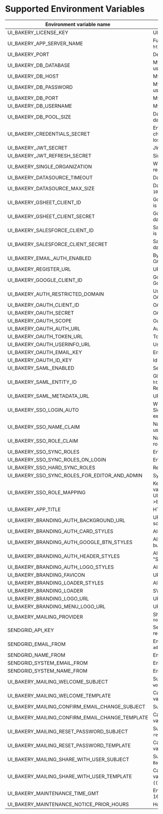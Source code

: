 # Supported Environment Variables
| Environment variable name                       | Description                                                                                                                                                                                   |
|-------------------------------------------------|-----------------------------------------------------------------------------------------------------------------------------------------------------------------------------------------------|
| UI_BAKERY_LICENSE_KEY                           | UI Bakery license key. To get your key [contact us](https://uibakery.io/contact-us).                                                                                                          |
| UI_BAKERY_APP_SERVER_NAME                       | Full domain address where UI Bakery is hosted. For example `https://bakery.mycompany.com`.                                                                                                    |
| UI_BAKERY_PORT                                  | Defines the port UI Bakery is run on.                                                                                                                                                         |
| UI_BAKERY_DB_DATABASE                           | MySQL database name, must be specified when external database is used.                                                                                                                        |
| UI_BAKERY_DB_HOST                               | MySQL host name, must be specified when external database is used.                                                                                                                            |
| UI_BAKERY_DB_PASSWORD                           | MySQL user password, must be specified when external database is used.                                                                                                                        |
| UI_BAKERY_DB_PORT                               | MySQL port, must be specified when external database is used.                                                                                                                                 |
| UI_BAKERY_DB_USERNAME                           | MySQL user name, must be specified when external database is used.                                                                                                                            |
| UI_BAKERY_DB_POOL_SIZE                          | Database connection pool size, can be specified when external database is used. Default value is `100`.                                                                                       |
| UI_BAKERY_CREDENTIALS_SECRET                    | Encryption key for data source credentials. Must be exactly 32 characters long. Changing this variable on existed instance may lead to losing access to already connected data source.        |
| UI_BAKERY_JWT_SECRET                            | JWT secret is used to sign user requests to UI Bakery API.                                                                                                                                    |
| UI_BAKERY_JWT_REFRESH_SECRET                    | Similar to `UI_BAKERY_JWT_SECRET` but for refresh token.                                                                                                                                      |                                                                 |
| UI_BAKERY_SINGLE_ORGANIZATION                   | When `true`, only one organization can exist. All other attempts to register new one will fail.                                                                                               |
| UI_BAKERY_DATASOURCE_TIMEOUT                    | Datasource request timeout in milliseconds. Default value is `90000`.                                                                                                                         |
| UI_BAKERY_DATASOURCE_MAX_SIZE                   | Datasource request maximum response size in bytes. Default value is `102400000`.                                                                                                              |
| UI_BAKERY_GSHEET_CLIENT_ID                      | Google Sheet API Client Id. Must be provided when GSheet datasource is required.                                                                                                              |
| UI_BAKERY_GSHEET_CLIENT_SECRET                  | Google Sheet API Client Secret. Must be provided when GSheet datasource is required.                                                                                                          |
| UI_BAKERY_SALESFORCE_CLIENT_ID                  | Salesforce API Client Id. Must be provided when Salesforce datasource is required.                                                                                                            |
| UI_BAKERY_SALESFORCE_CLIENT_SECRET              | Salesforce API Client Secret. Must be provided when Salesforce datasource is required.                                                                                                        |
| UI_BAKERY_EMAIL_AUTH_ENABLED                    | By default is `true`. Can be set to `false` to allow authentication only with OAuth2 or SAML SSO.                                                                                             |
| UI_BAKERY_REGISTER_URL                          | URL for UI Bakery Sign Up page. Default value is `/register`.                                                                                                                                 |
| UI_BAKERY_GOOGLE_CLIENT_ID                      | Google OAuth Client Id. Must be provided to enable authentication with Google.                                                                                                                |
| UI_BAKERY_AUTH_RESTRICTED_DOMAIN                | Used to restrict which email addresses are allowed to authenticate with OAuth2. For example `mycompany.com`                                                                                   |
| UI_BAKERY_OAUTH_CLIENT_ID                       | OAuth2 client id.                                                                                                                                                                             |
| UI_BAKERY_OAUTH_SECRET                          | OAuth2 client secret.                                                                                                                                                                         |
| UI_BAKERY_OAUTH_SCOPE                           | Oauth2 scope - space separated string.                                                                                                                                                        |
| UI_BAKERY_OAUTH_AUTH_URL                        | Authorization URL for OAuth2.                                                                                                                                                                 |
| UI_BAKERY_OAUTH_TOKEN_URL                       | Token endpoint URL for OAuth2.                                                                                                                                                                |
| UI_BAKERY_OAUTH_USERINFO_URL                    | Userinfo endpoint URL for OAuth2.                                                                                                                                                             |
| UI_BAKERY_OAUTH_EMAIL_KEY                       | Email key attribute name for OAuth2. Default is 'email'.                                                                                                                                      |
| UI_BAKERY_OAUTH_ID_KEY                          | Id key attribute name for OAuth2. Default is 'sub'.                                                                                                                                           |
| UI_BAKERY_SAML_ENABLED                          | Set to `true` to enable SAML authentication.                                                                                                                                                  |
| UI_BAKERY_SAML_ENTITY_ID                        | Global unique name (Entity ID) for SAML Entity. For example `http://adapplicationregistry.onmicrosoft.com/myorganization/myapp`. Required for SAML authentication.                            |
| UI_BAKERY_SAML_METADATA_URL                     | URL to SAML metadata XML. Required for SAML authentication.                                                                                                                                   |
| UI_BAKERY_SSO_LOGIN_AUTO                        | When `true`, SSO authentication flow starts as soon as a user opens Sign In or Sign up page. When `false`, a user must click `Login with SAML` explicitly.                                    |
| UI_BAKERY_SSO_NAME_CLAIM                        | Name of the custom attribute for SSO that will be used for UI Bakery user name. Default value is `name`.                                                                                      |
| UI_BAKERY_SSO_ROLE_CLAIM                        | Name of the custom attribute for SSO that will be used for UI Bakery role mapping. Default value is `role`.                                                                                   |
| UI_BAKERY_SSO_SYNC_ROLES                        | Enable roles synchronization from Identity Server to UI Bakery                                                                                                                                |
| UI_BAKERY_SSO_SYNC_ROLES_ON_LOGIN               | Enable roles sync on login                                                                                                                                                                    |
| UI_BAKERY_SSO_HARD_SYNC_ROLES                   | Rewrite roles on sync                                                                                                                                                                         |
| UI_BAKERY_SSO_SYNC_ROLES_FOR_EDITOR_AND_ADMIN   | Sync roles for admin and editor user roles as well                                                                                                                                            |
| UI_BAKERY_SSO_ROLE_MAPPING                      | Key pair role mapping where a key is a SSO provider custom claim and value is UI Bakery role name, UI_BAKERY_ROLE_MAPPING=identityRoleName->bakeryRoleName,identityRoleName2->bakeryRoleName2 |
| UI_BAKERY_APP_TITLE                             | HTML `<title/>` tag content. Default value is `UI Bakery`.                                                                                                                                    |
| UI_BAKERY_BRANDING_AUTH_BACKGROUND_URL          | URL to image. Allows you to set custom background image for auth screen.                                                                                                                      |
| UI_BAKERY_BRANDING_AUTH_CARD_STYLES             | Allows you to set custom CSS styles for card on auth screen.                                                                                                                                  |
| UI_BAKERY_BRANDING_AUTH_GOOGLE_BTN_STYLES       | Allows you to set custom CSS styles for "LOGIN WITH GOOGLE" button on auth screen.                                                                                                            |
| UI_BAKERY_BRANDING_AUTH_HEADER_STYLES           | Allows you to set custom CSS styles for headers ("Login" and "Signup") on auth screens.                                                                                                       |
| UI_BAKERY_BRANDING_AUTH_LOGO_STYLES             | Allows you to set custom CSS styles for logo on auth screens.                                                                                                                                 |
| UI_BAKERY_BRANDING_FAVICON                      | URL to image. Allows you to set custom favicon.                                                                                                                                               |
| UI_BAKERY_BRANDING_LOADER_STYLES                | Allows you to set custom CSS styles for loader                                                                                                                                                |
| UI_BAKERY_BRANDING_LOADER                       | SVG or HTML text. Allows you to set custom loader image.                                                                                                                                      |
| UI_BAKERY_BRANDING_LOGO_URL                     | URL to image. Allows you to replace UI Bakery logo.                                                                                                                                           |
| UI_BAKERY_BRANDING_MENU_LOGO_URL                | URL to image. Allows you to replace UI Bakery logo in menu.                                                                                                                                   |
| UI_BAKERY_MAILING_PROVIDER                      | Should be set to `sendgrid` to enable email messages. Default value is `noop`                                                                                                                 |
| SENDGRID_API_KEY                                | SendGrid API key. Required if transactional emails to users are required.                                                                                                                     |
| SENDGRID_EMAIL_FROM                             | Email sender address for welcome email. Default value is `admin@uibakery.io`.                                                                                                                 |
| SENDGRID_NAME_FROM                              | Email sender name for welcome email. Default value is `Admin`.                                                                                                                                |
| SENDGRID_SYSTEM_EMAIL_FROM                      | Email sender address. Default value is `admin@uibakery.io`.                                                                                                                                   |
| SENDGRID_SYSTEM_NAME_FROM                       | Email sender name. Default value is `Admin`.                                                                                                                                                  |
| UI_BAKERY_MAILING_WELCOME_SUBJECT               | Subject for welcome email. Default value is `Welcome to UI Bakery workspace`.                                                                                                                 |
| UI_BAKERY_MAILING_WELCOME_TEMPLATE              | Can be HTML string or SendGrid email template ID. Supported variables: `{{userName}}` and `{{userEmail}}`.                                                                                    |
| UI_BAKERY_MAILING_CONFIRM_EMAIL_CHANGE_SUBJECT  | Subject for email change email. Default value is `Change email request`.                                                                                                                      |
| UI_BAKERY_MAILING_CONFIRM_EMAIL_CHANGE_TEMPLATE | Can be HTML string or SendGrid email template ID. Supported variables: `{{userName}}`, `{{userEmail}}` and `{{changeEmailUrl}}`.                                                              |
| UI_BAKERY_MAILING_RESET_PASSWORD_SUBJECT        | Subject for password reset email. Default value is `Reset password request`.                                                                                                                  |
| UI_BAKERY_MAILING_RESET_PASSWORD_TEMPLATE       | Can be HTML string or SendGrid email template ID. Supported variables: `{{userName}}`, `{{userEmail}}` and `{{resetPasswordUrl}}`.                                                            |
| UI_BAKERY_MAILING_SHARE_WITH_USER_SUBJECT       | Subject for inviting user email. Default value is `You are invited to UI Bakery workspace`.                                                                                                   |
| UI_BAKERY_MAILING_SHARE_WITH_USER_TEMPLATE      | Can be HTML string or SendGrid email template ID. Supported variables: `{{userName}}`, `{{userEmail}}`, `{{organizationUrl}}` and `{{organizationName}}`.                                     |
| UI_BAKERY_MAINTENANCE_TIME_GMT                  | Enables maintenance mode notice, format - Wed Sep 28 2022 16:08:13 GMT+0100                                                                                                                   |
| UI_BAKERY_MAINTENANCE_NOTICE_PRIOR_HOURS        | How many hours prior to maintenance the notice must be shown                                                                                                                                  |
